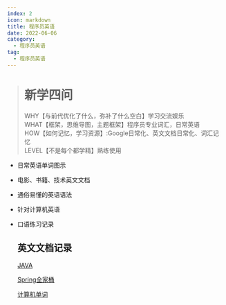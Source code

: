 ```yaml
---
index: 2
icon: markdown
title: 程序员英语
date: 2022-06-06
category:
  - 程序员英语
tag:
  - 程序员英语
---
```


> # 新学四问
>
> WHY【与前代优化了什么，弥补了什么空白】学习交流娱乐  
> WHAT【框架，思维导图，主题框架】程序员专业词汇，日常英语  
> HOW【如何记忆，学习资源】:Google日常化、英文文档日常化、词汇记忆  
> LEVEL【不是每个都学精】熟练使用  

<!-- more -->

- 日常英语单词图示

- 电影、书籍、技术英文文档

- 通俗易懂的英语语法

- 针对计算机英语

- 口语练习记录

  ## 英文文档记录

  [JAVA](https://docs.oracle.com/javaselspecs/jvms/se8/html/)
  
  [Spring全家桶](https://spring.io/)
  
  [计算机单词](https://www.runoob.com/w3cnote/programming-en-cn.html)
  
  